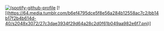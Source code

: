 ## 
[![(spotify-github-profile](https://spotify-github-profile.kittinanx.com/api/view.svg?uid=31smn5zku5b74o6btwufm3thrrsu&redirect=truehttps://spotify-github-profile.kittinanx.com/api/view.svg?uid=31smn5zku5b74o6btwufm3thrrsu&cover_image=true&theme=novatorem&show_offline=true&background_color=121212&interchange=true&bar_color=ffa6be&bar_color_cover=true)](https://github.com/kittinan/spotify-github-profile)
[![(https://64.media.tumblr.com/b6ef4795dce5f8e56a284b12558ac7c2/bb14b17f2b4b614d-40/s2048x3072/27c3dae3934f29d64a28c2d0f61b049aa982e6f7.pnj)]

<!--
**mizuruiceo/mizuruiceo** is a ✨ _special_ ✨ repository because its `README.md` (this file) appears on your GitHub profile.

-->
